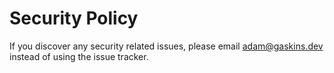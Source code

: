 # Security Policy

If you discover any security related issues, please email adam@gaskins.dev instead of using the issue tracker.
